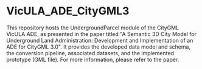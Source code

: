 # VicULA_ADE_CityGML3
This repository hosts the UndergroundParcel module of the CityGML VicULA ADE, as presented in the paper titled "A Semantic 3D City Model for Underground Land Administration: Development and Implementation of an ADE for CityGML 3.0". It provides the developed data model and schema, the conversion pipeline, associated datasets, and the implemented prototype (GML file). For more information, please refer to the paper.
